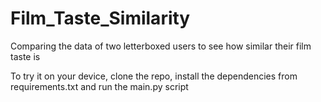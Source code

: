 # Film_Taste_Similarity

Comparing the data of two letterboxed users to see how similar their film taste is

To try it on your device, clone the repo, install the dependencies from requirements.txt and run the main.py script

